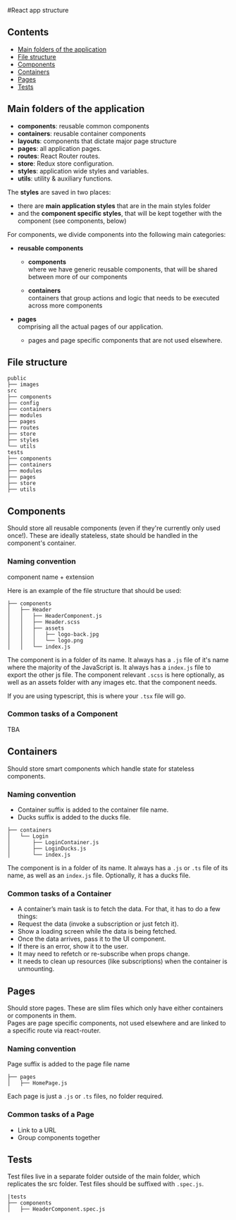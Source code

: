 #React app structure
## Contents
* [Main folders of the application](#main-folders-of-the-application)
* [File structure](#file-structure)
* [Components](#components)
* [Containers](#containers)
* [Pages](#pages)
* [Tests](#tests)

## Main folders of the application
* **components**: reusable common components
* **containers**: reusable container components
* **layouts**: components that dictate major page structure
* **pages**: all application pages.
* **routes**: React Router routes.
* **store**: Redux store configuration.
* **styles**: application wide styles and variables.
* **utils**: utility & auxiliary functions.  

The **styles** are saved in two places:
* there are **main application styles** that are in the main styles folder
* and the **component specific styles**, that will be kept together with the component (see components, below)

For components, we divide components into the following main categories:

* **reusable components**
	* **components**  
	where we have generic reusable components, that will be shared between more of our components

	* **containers**  
	containers that group actions and logic that needs to be executed across more components
	
* **pages**  
comprising all the actual pages of our application.

	* pages and page specific components that are not used elsewhere.

## File structure
```
public
├── images
src
├── components
├── config
├── containers
├── modules
├── pages
├── routes
├── store
├── styles
└── utils
tests
├── components
├── containers
├── modules
├── pages
├── store
├── utils
```

## Components
Should store all reusable components (even if they're currently only used once!). These are ideally stateless, state should be handled in the component's container.

### Naming convention
component name + extension

Here is an example of the file structure that should be used:

```
├── components
│   ├── Header
│   │   ├── HeaderComponent.js
│   │   ├── Header.scss
│   │   ├── assets
│   │   │   ├── logo-back.jpg
│   │   │   └── logo.png
│   │   └── index.js
```

The component is in a folder of its name. It always has a `.js` file of it's name where the majority of the JavaScript is. It always has a `index.js` file to export the other js file. The component relevant `.scss` is here optionally, as well as an assets folder with any images etc. that the component needs.

If you are using typescript, this is where your `.tsx` file will go.

### Common tasks of a Component
TBA

## Containers
Should store smart components which handle state for stateless components.

### Naming convention
* Container suffix is added to the container file name.  
* Ducks suffix is added to the ducks file.

```
├── containers
│   └── Login
│       ├── LoginContainer.js
│       ├── LoginDucks.js
│       └── index.js
```

The component is in a folder of its name. It always has a `.js` or `.ts` file of its name, as well as an `index.js` file. Optionally, it has a ducks file.

### Common tasks of a Container
* A container’s main task is to fetch the data. For that, it has to do a few things:
* Request the data (invoke a subscription or just fetch it).
* Show a loading screen while the data is being fetched.
* Once the data arrives, pass it to the UI component.
* If there is an error, show it to the user.
* It may need to refetch or re-subscribe when props change.
* It needs to clean up resources (like subscriptions) when the container is unmounting.

## Pages
Should store pages. These are slim files which only have either containers or components in them.  
Pages are page specific components, not used elsewhere and are linked to a specific route via react-router. 

### Naming convention
Page suffix is added to the page file name

```
├── pages
│   ├── HomePage.js
```

Each page is just a `.js` or `.ts` files, no folder required.

### Common tasks of a Page
* Link to a URL
* Group components together

## Tests
Test files live in a separate folder outside of the main folder, which replicates the src folder. Test files should be suffixed with `.spec.js`.

```
|tests
├── components
│   ├── HeaderComponent.spec.js
```

